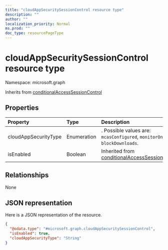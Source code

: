 ```yaml
---
title: "cloudAppSecuritySessionControl resource type"
description: ""
author: ""
localization_priority: Normal
ms.prod: ""
doc_type: resourcePageType
---
```


# cloudAppSecuritySessionControl resource type


Namespace: microsoft.graph




Inherits from [conditionalAccessSessionControl](../resources/conditionalaccesssessioncontrol.md)

## Properties
|Property|Type|Description|
|:---|:---|:---|
|cloudAppSecurityType|Enumeration|. Possible values are: `mcasConfigured`, `monitorOnly`, `blockDownloads`.|
|isEnabled|Boolean| Inherited from [conditionalAccessSessionControl](../resources/conditionalaccesssessioncontrol.md)|

## Relationships
None

## JSON representation
Here is a JSON representation of the resource.
<!-- {
  "blockType": "resource",
  "@odata.type": "microsoft.graph.cloudAppSecuritySessionControl"
}
-->
``` json
{
  "@odata.type": "#microsoft.graph.cloudAppSecuritySessionControl",
  "isEnabled": true,
  "cloudAppSecurityType": "String"
}
```


